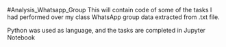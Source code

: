 #Analysis_Whatsapp_Group
This will contain code of some of the tasks I had performed over my class WhatsApp group data extracted from .txt file. 

Python was used as language, and the tasks are completed in Jupyter Notebook
